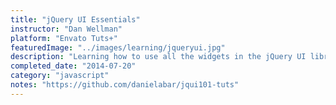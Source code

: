 ```yaml
---
title: "jQuery UI Essentials"
instructor: "Dan Wellman"
platform: "Envato Tuts+"
featuredImage: "../images/learning/jqueryui.jpg"
description: "Learning how to use all the widgets in the jQuery UI library including theAPI, how it functions, and common implementations."
completed_date: "2014-07-20"
category: "javascript"
notes: "https://github.com/danielabar/jqui101-tuts"
---
```

